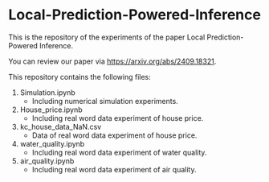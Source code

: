 # Local-Prediction-Powered-Inference
This is the repository of the experiments of the paper Local Prediction-Powered Inference.

You can review our paper via https://arxiv.org/abs/2409.18321. 

This repository contains the following files:
1. Simulation.ipynb
   - Including numerical simulation experiments.
2. House_price.ipynb
   - Including real word data experiment of house price.
3. kc_house_data_NaN.csv
   - Data of real word data experiment of house price.
4. water_quality.ipynb
   - Including real word data experiment of water quality.
5. air_quality.ipynb
   - Including real word data experiment of air quality.
